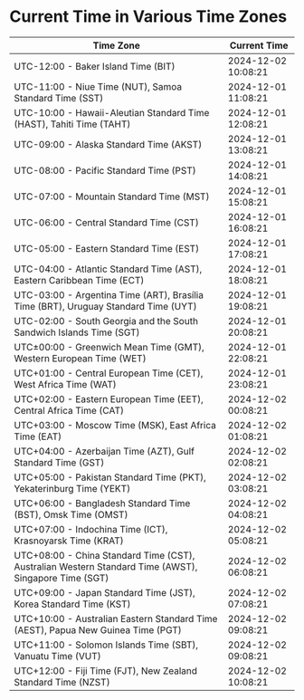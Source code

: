 # Current Time in Various Time Zones

| Time Zone | Current Time |
|-----------|--------------|
| UTC-12:00 - Baker Island Time (BIT) | 2024-12-02 10:08:21 |
| UTC-11:00 - Niue Time (NUT), Samoa Standard Time (SST) | 2024-12-01 11:08:21 |
| UTC-10:00 - Hawaii-Aleutian Standard Time (HAST), Tahiti Time (TAHT) | 2024-12-01 12:08:21 |
| UTC-09:00 - Alaska Standard Time (AKST) | 2024-12-01 13:08:21 |
| UTC-08:00 - Pacific Standard Time (PST) | 2024-12-01 14:08:21 |
| UTC-07:00 - Mountain Standard Time (MST) | 2024-12-01 15:08:21 |
| UTC-06:00 - Central Standard Time (CST) | 2024-12-01 16:08:21 |
| UTC-05:00 - Eastern Standard Time (EST) | 2024-12-01 17:08:21 |
| UTC-04:00 - Atlantic Standard Time (AST), Eastern Caribbean Time (ECT) | 2024-12-01 18:08:21 |
| UTC-03:00 - Argentina Time (ART), Brasília Time (BRT), Uruguay Standard Time (UYT) | 2024-12-01 19:08:21 |
| UTC-02:00 - South Georgia and the South Sandwich Islands Time (SGT) | 2024-12-01 20:08:21 |
| UTC±00:00 - Greenwich Mean Time (GMT), Western European Time (WET) | 2024-12-01 22:08:21 |
| UTC+01:00 - Central European Time (CET), West Africa Time (WAT) | 2024-12-01 23:08:21 |
| UTC+02:00 - Eastern European Time (EET), Central Africa Time (CAT) | 2024-12-02 00:08:21 |
| UTC+03:00 - Moscow Time (MSK), East Africa Time (EAT) | 2024-12-02 01:08:21 |
| UTC+04:00 - Azerbaijan Time (AZT), Gulf Standard Time (GST) | 2024-12-02 02:08:21 |
| UTC+05:00 - Pakistan Standard Time (PKT), Yekaterinburg Time (YEKT) | 2024-12-02 03:08:21 |
| UTC+06:00 - Bangladesh Standard Time (BST), Omsk Time (OMST) | 2024-12-02 04:08:21 |
| UTC+07:00 - Indochina Time (ICT), Krasnoyarsk Time (KRAT) | 2024-12-02 05:08:21 |
| UTC+08:00 - China Standard Time (CST), Australian Western Standard Time (AWST), Singapore Time (SGT) | 2024-12-02 06:08:21 |
| UTC+09:00 - Japan Standard Time (JST), Korea Standard Time (KST) | 2024-12-02 07:08:21 |
| UTC+10:00 - Australian Eastern Standard Time (AEST), Papua New Guinea Time (PGT) | 2024-12-02 09:08:21 |
| UTC+11:00 - Solomon Islands Time (SBT), Vanuatu Time (VUT) | 2024-12-02 09:08:21 |
| UTC+12:00 - Fiji Time (FJT), New Zealand Standard Time (NZST) | 2024-12-02 10:08:21 |
